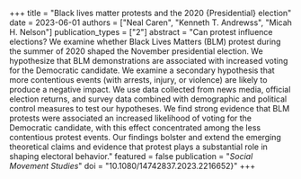 +++
title = "Black lives matter protests and the 2020 {Presidential} election"
date = 2023-06-01
authors = ["Neal Caren", "Kenneth T. Andrewss", "Micah H. Nelson"]
publication_types = ["2"]
abstract = "Can protest influence elections? We examine whether Black Lives Matters (BLM) protest during the summer of 2020 shaped the November presidential election. We hypothesize that BLM demonstrations are associated with increased voting for the Democratic candidate. We examine a secondary hypothesis that more contentious events (with arrests, injury, or violence) are likely to produce a negative impact. We use data collected from news media, official election returns, and survey data combined with demographic and political control measures to test our hypotheses. We find strong evidence that BLM protests were associated an increased likelihood of voting for the Democratic candidate, with this effect concentrated among the less contentious protest events. Our findings bolster and extend the emerging theoretical claims and evidence that protest plays a substantial role in shaping electoral behavior."
featured = false
publication = "*Social Movement Studies*"
doi = "10.1080/14742837.2023.2216652}"
+++


